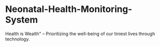 # Neonatal-Health-Monitoring-System
Health is Wealth" – Prioritizing the well-being of our tiniest lives through technology.
